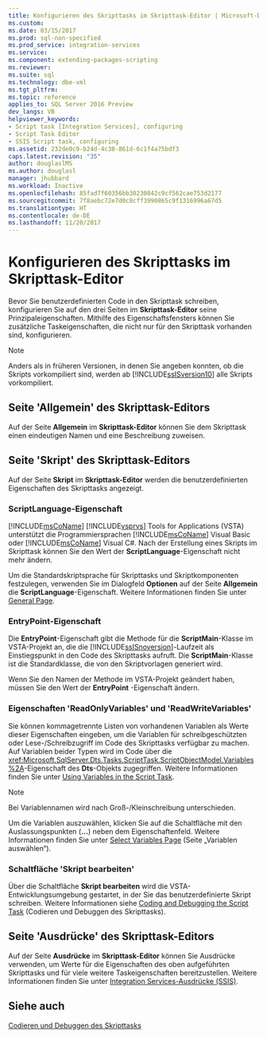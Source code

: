 ```yaml
---
title: Konfigurieren des Skripttasks im Skripttask-Editor | Microsoft-Dokumentation
ms.custom: 
ms.date: 03/15/2017
ms.prod: sql-non-specified
ms.prod_service: integration-services
ms.service: 
ms.component: extending-packages-scripting
ms.reviewer: 
ms.suite: sql
ms.technology: dbe-xml
ms.tgt_pltfrm: 
ms.topic: reference
applies_to: SQL Server 2016 Preview
dev_langs: VB
helpviewer_keywords:
- Script task [Integration Services], configuring
- Script Task Editor
- SSIS Script task, configuring
ms.assetid: 232de0c9-b24d-4c38-861d-6c1f4a75bdf3
caps.latest.revision: "35"
author: douglaslMS
ms.author: douglasl
manager: jhubbard
ms.workload: Inactive
ms.openlocfilehash: 85fad7f60356bb30230842c9cf562cae753d2177
ms.sourcegitcommit: 7f8aebc72e7d0c8cff3990865c9f1316996a67d5
ms.translationtype: HT
ms.contentlocale: de-DE
ms.lasthandoff: 11/20/2017
---
```

# <a name="configuring-the-script-task-in-the-script-task-editor"></a>Konfigurieren des Skripttasks im Skripttask-Editor
  Bevor Sie benutzerdefinierten Code in den Skripttask schreiben, konfigurieren Sie auf den drei Seiten im **Skripttask-Editor** seine Prinzipaleigenschaften. Mithilfe des Eigenschaftsfensters können Sie zusätzliche Taskeigenschaften, die nicht nur für den Skripttask vorhanden sind, konfigurieren.  
  
> [!NOTE]  
>  Anders als in früheren Versionen, in denen Sie angeben konnten, ob die Skripts vorkompiliert sind, werden ab [!INCLUDE[ssISversion10](../../../includes/ssisversion10-md.md)] alle Skripts vorkompiliert.  
  
## <a name="general-page-of-the-script-task-editor"></a>Seite 'Allgemein' des Skripttask-Editors  
 Auf der Seite **Allgemein** im **Skripttask-Editor** können Sie dem Skripttask einen eindeutigen Namen und eine Beschreibung zuweisen.  
  
## <a name="script-page-of-the-script-task-editor"></a>Seite 'Skript' des Skripttask-Editors  
 Auf der Seite **Skript** im **Skripttask-Editor** werden die benutzerdefinierten Eigenschaften des Skripttasks angezeigt.  
  
### <a name="scriptlanguage-property"></a>ScriptLanguage-Eigenschaft  
 [!INCLUDE[msCoName](../../../includes/msconame-md.md)] [!INCLUDE[vsprvs](../../../includes/vsprvs-md.md)] Tools for Applications (VSTA) unterstützt die Programmiersprachen [!INCLUDE[msCoName](../../../includes/msconame-md.md)] Visual Basic oder [!INCLUDE[msCoName](../../../includes/msconame-md.md)] Visual C#. Nach der Erstellung eines Skripts im Skripttask können Sie den Wert der **ScriptLanguage**-Eigenschaft nicht mehr ändern.  
  
 Um die Standardskriptsprache für Skripttasks und Skriptkomponenten festzulegen, verwenden Sie im Dialogfeld **Optionen** auf der Seite **Allgemein** die **ScriptLanguage**-Eigenschaft. Weitere Informationen finden Sie unter [General Page](https://msdn.microsoft.com/library/ms189436(v=sql.110).aspx).  
  
### <a name="entrypoint-property"></a>EntryPoint-Eigenschaft  
 Die **EntryPoint**-Eigenschaft gibt die Methode für die **ScriptMain**-Klasse im VSTA-Projekt an, die die [!INCLUDE[ssISnoversion](../../../includes/ssisnoversion-md.md)]-Laufzeit als Einstiegspunkt in den Code des Skripttasks aufruft. Die **ScriptMain**-Klasse ist die Standardklasse, die von den Skriptvorlagen generiert wird.  
  
 Wenn Sie den Namen der Methode im VSTA-Projekt geändert haben, müssen Sie den Wert der **EntryPoint** -Eigenschaft ändern.  
  
### <a name="readonlyvariables-and-readwritevariables-properties"></a>Eigenschaften 'ReadOnlyVariables' und 'ReadWriteVariables'  
 Sie können kommagetrennte Listen von vorhandenen Variablen als Werte dieser Eigenschaften eingeben, um die Variablen für schreibgeschützten oder Lese-/Schreibzugriff im Code des Skripttasks verfügbar zu machen. Auf Variablen beider Typen wird im Code über die <xref:Microsoft.SqlServer.Dts.Tasks.ScriptTask.ScriptObjectModel.Variables%2A>-Eigenschaft des **Dts**-Objekts zugegriffen. Weitere Informationen finden Sie unter [Using Variables in the Script Task](../../../integration-services/extending-packages-scripting/task/using-variables-in-the-script-task.md).  
  
> [!NOTE]  
>  Bei Variablennamen wird nach Groß-/Kleinschreibung unterschieden.  
  
 Um die Variablen auszuwählen, klicken Sie auf die Schaltfläche mit den Auslassungspunkten (**…**) neben dem Eigenschaftenfeld. Weitere Informationen finden Sie unter [Select Variables Page](../../../integration-services/control-flow/select-variables-page.md) (Seite „Variablen auswählen“).  
  
### <a name="edit-script-button"></a>Schaltfläche 'Skript bearbeiten'  
 Über die Schaltfläche **Skript bearbeiten** wird die VSTA-Entwicklungsumgebung gestartet, in der Sie das benutzerdefinierte Skript schreiben. Weitere Informationen siehe [Coding and Debugging the Script Task](../../../integration-services/extending-packages-scripting/task/coding-and-debugging-the-script-task.md) (Codieren und Debuggen des Skripttasks).  
  
## <a name="expressions-page-of-the-script-task-editor"></a>Seite 'Ausdrücke' des Skripttask-Editors  
 Auf der Seite **Ausdrücke** im **Skripttask-Editor** können Sie Ausdrücke verwenden, um Werte für die Eigenschaften des oben aufgeführten Skripttasks und für viele weitere Taskeigenschaften bereitzustellen. Weitere Informationen finden Sie unter [Integration Services-Ausdrücke &#40;SSIS&#41;](../../../integration-services/expressions/integration-services-ssis-expressions.md).  
  
## <a name="see-also"></a>Siehe auch  
 [Codieren und Debuggen des Skripttasks](../../../integration-services/extending-packages-scripting/task/coding-and-debugging-the-script-task.md)  
  
  
